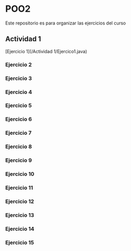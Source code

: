 # POO2
Este repositorio es para organizar las ejercicios del curso
## Actividad 1
[Ejercicio 1](/Actividad 1/Ejercico1.java)
### Ejercicio 2
### Ejercicio 3
### Ejercicio 4
### Ejercicio 5
### Ejercicio 6
### Ejercicio 7
### Ejercicio 8
### Ejercicio 9
### Ejercicio 10
### Ejercicio 11
### Ejercicio 12
### Ejercicio 13
### Ejercicio 14
### Ejercicio 15
